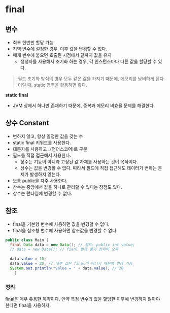 # final
## 변수
- 최초 한번만 할당 가능
- 지역 변수에 설정한 경우. 이후 값을 변경할 수 없다.
- 매개 변수에 붙으면 호출된 시점에서 끝까지 값을 유지
  - 생성자를 사용해서 초기화 하는 경우, 각 인스턴스마다 다른 값을 할당할 수 있다.

> 필드 초기화 방식의 병우 모두 같은 값을 가지기 때문에, 메모리를 낭비하게 된다.  
> 이럴 때, static 영역을 활용하면 좋다.

**static final**
- JVM 상에서 하나만 존재하기 때문에, 중복과 메모리 비효율 문제를 해결한다.

## 상수 Constant
- 변하지 않고, 항상 일정한 값을 갖는 수
- static final 키워드를 사용한다.
- 대문자를 사용하고 _(언더스코어)로 구분
- 필드를 직접 접근해서 사용한다.
  - 상수는 기능이 아니라 고정된 값 자체를 사용하는 것이 목적이다.
  - 상수는 값을 변경할 수 없다. 따라서 필드에 직접 접근해도 데이터가 변하는 문제가 발생하지 않는다.
- 보통 public을 자주 사용한다.
- 상수는 중앙에서 값을 하나로 관리할 수 있다는 장점도 있다.
- 상수는 런타임에 변경할 수 없다.

## 참조
- final을 기본형 변수에 사용하면 값을 변경할 수 없다.
- final을 참조형 변수에 사용하면 참조값을 변경할 수 없다.
```java
public class Main {
  final Data data = new Data(); // 필드: public int value;
  // data = new Data(); // fianl 변경 불가 컴파이 오류
  
  data.value = 10; 
  data.value = 20; // 내부 값은 final이 아니기 때문에 변경 가능
  System.out.println("value = " + data.value); // 20
    }
```

### 정리
final은 매우 유용한 제약이다. 만약 특정 변수의 값을 할당한 이후에 변경하지 않아야 한다면 final을 사용하자.

